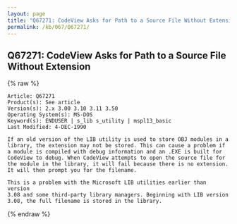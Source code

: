 ```yaml
---
layout: page
title: "Q67271: CodeView Asks for Path to a Source File Without Extension"
permalink: /kb/067/Q67271/
---
```


## Q67271: CodeView Asks for Path to a Source File Without Extension

{% raw %}

	Article: Q67271
	Product(s): See article
	Version(s): 2.x 3.00 3.10 3.11 3.50
	Operating System(s): MS-DOS
	Keyword(s): ENDUSER | s_lib s_utility | mspl13_basic
	Last Modified: 4-DEC-1990
	
	If an old version of the LIB utility is used to store OBJ modules in a
	library, the extension may not be stored. This can cause a problem if
	a module is compiled with debug information and an .EXE is built for
	CodeView to debug. When CodeView attempts to open the source file for
	the module in the library, it will fail because there is no extension.
	It will then prompt you for the filename.
	
	This is a problem with the Microsoft LIB utilities earlier than version
	3.08 and some third-party library managers. Beginning with LIB version
	3.08, the full filename is stored in the library.

{% endraw %}
